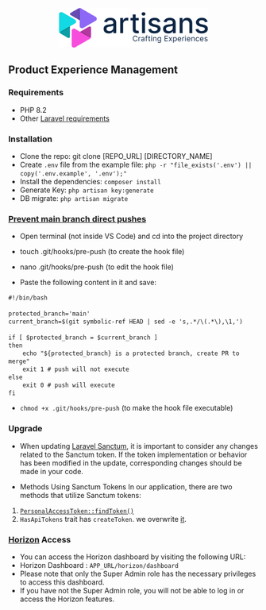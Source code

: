 <p align="center">
    <a
        href="https://artisanssoultions.com"
        target="_blank"
    >
        <picture>
            <source
                width="300"
                media="(prefers-color-scheme: dark)"
                srcset="./public/images/logo/dark-mode-300.png"
            >
            <img
                alt="Artisans logo"
                src="./public/images/logo/light-mode-300.png"
            >
        </picture>
    </a>
</p>

## Product Experience Management

### Requirements
- PHP 8.2
- Other [Laravel requirements](https://laravel.com/docs/10.x/deployment#server-requirements)

### Installation
- Clone the repo: git clone [REPO_URL] [DIRECTORY_NAME]
- Create `.env` file from the example file: `php -r "file_exists('.env') || copy('.env.example', '.env');"`
- Install the dependencies: `composer install`
- Generate Key: `php artisan key:generate`
- DB migrate: `php artisan migrate`


### [Prevent main branch direct pushes](https://hiltonmeyer.com/articles/protect-git-branch-and-prevent-master-push.html)
- Open terminal (not inside VS Code) and cd into the project directory

- touch .git/hooks/pre-push (to create the hook file)

- nano .git/hooks/pre-push (to edit the hook file)

- Paste the following content in it and save:

```shell
#!/bin/bash

protected_branch='main'
current_branch=$(git symbolic-ref HEAD | sed -e 's,.*/\(.*\),\1,')

if [ $protected_branch = $current_branch ]
then
    echo "${protected_branch} is a protected branch, create PR to merge"
    exit 1 # push will not execute
else
    exit 0 # push will execute
fi
```
- `chmod +x .git/hooks/pre-push` (to make the hook file executable)

### Upgrade
- When updating [Laravel Sanctum](https://laravel.com/docs/10.x/sanctum), it is important to consider any changes related to the Sanctum token. If the token implementation or behavior has been modified in the update, corresponding changes should be made in your code.

- Methods Using Sanctum Tokens In our application, there are two methods that utilize Sanctum tokens:
1. [`PersonalAccessToken::findToken()`](./app/Http/Middleware/AddCompanyIdInServiceContainer.php#L24C53-L24C62)
2. `HasApiTokens` trait has `createToken`. we overwrite [it](./app/Models/User.php#L70-L87).

### [Horizon](https://laravel.com/docs/10.x/horizon) Access
- You can access the Horizon dashboard by visiting the following URL:
- Horizon Dashboard : `APP_URL/horizon/dashboard`
- Please note that only the Super Admin role has the necessary privileges to access this dashboard.
- If you have not the Super Admin role, you will not be able to log in or access the Horizon features.
